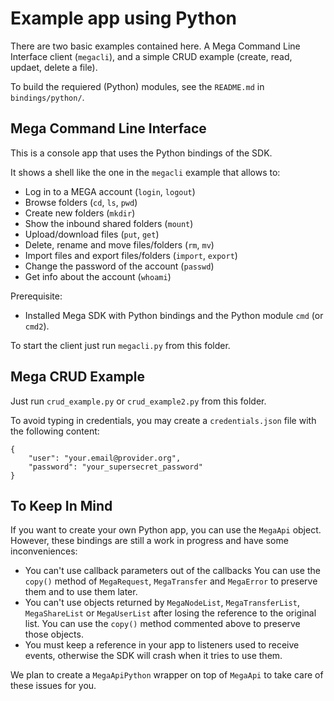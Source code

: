 # Example app using Python

There are two basic examples contained here. A Mega Command Line Interface
client (`megacli`), and a simple CRUD example (create, read, updaet, delete
a file).

To build the requiered (Python) modules, see the `README.md` in
`bindings/python/`.

## Mega Command Line Interface

This is a console app that uses the Python bindings of the SDK.

It shows a shell like the one in the `megacli` example that allows to:

- Log in to a MEGA account (`login`, `logout`)
- Browse folders (`cd`, `ls`, `pwd`)
- Create new folders (`mkdir`)
- Show the inbound shared folders (`mount`)
- Upload/download files (`put`, `get`)
- Delete, rename and move files/folders (`rm`, `mv`)
- Import files and export files/folders (`import`, `export`)
- Change the password of the account (`passwd`)
- Get info about the account (`whoami`)

Prerequisite:

- Installed Mega SDK with Python bindings and the Python module `cmd` (or `cmd2`).

To start the client just run `megacli.py` from this folder.


## Mega CRUD Example

Just run `crud_example.py` or `crud_example2.py` from this folder.

To avoid typing in credentials, you may create a `credentials.json` file with
the following content:

```
{
    "user": "your.email@provider.org",
    "password": "your_supersecret_password"
}
```


## To Keep In Mind

If you want to create your own Python app, you can use the `MegaApi`
object. However, these bindings are still a work in progress and have
some inconveniences:

- You can't use callback parameters out of the callbacks You can use
  the `copy()` method of `MegaRequest`, `MegaTransfer` and `MegaError`
  to preserve them and to use them later.
- You can't use objects returned by `MegaNodeList`,
  `MegaTransferList`, `MegaShareList` or `MegaUserList` after losing
  the reference to the original list. You can use the `copy()` method
  commented above to preserve those objects.
- You must keep a reference in your app to listeners used to receive
  events, otherwise the SDK will crash when it tries to use them.

We plan to create a `MegaApiPython` wrapper on top of `MegaApi` to
take care of these issues for you.
